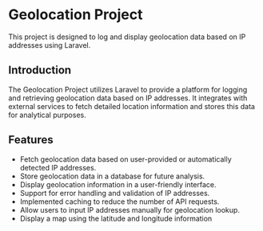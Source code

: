 # Geolocation Project

This project is designed to log and display geolocation data based on IP addresses using Laravel.

## Introduction

The Geolocation Project utilizes Laravel to provide a platform for logging and retrieving geolocation data based on IP addresses. It integrates with external services to fetch detailed location information and stores this data for analytical purposes.

## Features

- Fetch geolocation data based on user-provided or automatically detected IP addresses.
- Store geolocation data in a database for future analysis.
- Display geolocation information in a user-friendly interface.
- Support for error handling and validation of IP addresses.
- Implemented caching to reduce the number of API requests.
- Allow users to input IP addresses manually for geolocation lookup.
- Display a map using the latitude and longitude information
